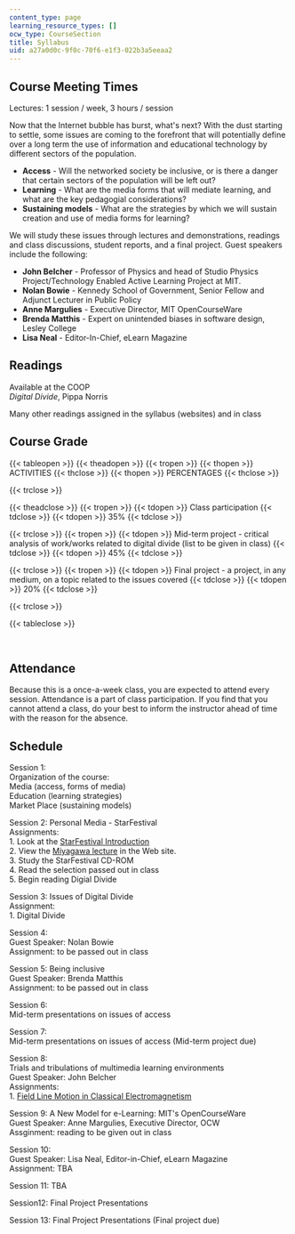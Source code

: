 ```yaml
---
content_type: page
learning_resource_types: []
ocw_type: CourseSection
title: Syllabus
uid: a27a0d0c-9f0c-70f6-e1f3-022b3a5eeaa2
---
```


Course Meeting Times
--------------------

Lectures: 1 session / week, 3 hours / session

Now that the Internet bubble has burst, what's next? With the dust starting to settle, some issues are coming to the forefront that will potentially define over a long term the use of information and educational technology by different sectors of the population.

*   **Access** - Will the networked society be inclusive, or is there a danger that certain sectors of the population will be left out?
*   **Learning** - What are the media forms that will mediate learning, and what are the key pedagogial considerations?
*   **Sustaining models** - What are the strategies by which we will sustain creation and use of media forms for learning?

We will study these issues through lectures and demonstrations, readings and class discussions, student reports, and a final project. Guest speakers include the following:

*   **John Belcher** - Professor of Physics and head of Studio Physics Project/Technology Enabled Active Learning Project at MIT.
*   **Nolan Bowie** - Kennedy School of Government, Senior Fellow and Adjunct Lecturer in Public Policy
*   **Anne Margulies** - Executive Director, MIT OpenCourseWare
*   **Brenda Matthis** - Expert on unintended biases in software design, Lesley College
*   **Lisa Neal** - Editor-In-Chief, eLearn Magazine

Readings
--------

Available at the COOP  
_Digital Divide_, Pippa Norris

Many other readings assigned in the syllabus (websites) and in class

Course Grade
------------

{{< tableopen >}}
{{< theadopen >}}
{{< tropen >}}
{{< thopen >}}
ACTIVITIES
{{< thclose >}}
{{< thopen >}}
PERCENTAGES
{{< thclose >}}

{{< trclose >}}

{{< theadclose >}}
{{< tropen >}}
{{< tdopen >}}
Class participation
{{< tdclose >}}
{{< tdopen >}}
35%
{{< tdclose >}}

{{< trclose >}}
{{< tropen >}}
{{< tdopen >}}
Mid-term project - critical analysis of work/works related to digital divide (list to be given in class)
{{< tdclose >}}
{{< tdopen >}}
45%
{{< tdclose >}}

{{< trclose >}}
{{< tropen >}}
{{< tdopen >}}
Final project - a project, in any medium, on a topic related to the issues covered
{{< tdclose >}}
{{< tdopen >}}
20%
{{< tdclose >}}

{{< trclose >}}

{{< tableclose >}}

  
 

Attendance
----------

Because this is a once-a-week class, you are expected to attend every session. Attendance is a part of class participation. If you find that you cannot attend a class, do your best to inform the instructor ahead of time with the reason for the absence.

Schedule
--------

Session 1:  
Organization of the course:  
Media (access, forms of media)  
Education (learning strategies)  
Market Place (sustaining models)

Session 2: Personal Media - StarFestival  
Assignments:  
1\. Look at the [StarFestival Introduction](/ans7870/21f/21f.027/star_festival/)  
2\. View the [Miyagawa lecture](/ans7870/21f/21f.027/star_festival/sf_menu.html) in the Web site.  
3\. Study the StarFestival CD-ROM  
4\. Read the selection passed out in class  
5\. Begin reading Digial Divide

Session 3: Issues of Digital Divide  
Assignment:  
1\. Digital Divide

Session 4:  
Guest Speaker: Nolan Bowie  
Assignment: to be passed out in class

Session 5: Being inclusive  
Guest Speaker: Brenda Matthis  
Assignment: to be passed out in class

Session 6:  
Mid-term presentations on issues of access

Session 7:  
Mid-term presentations on issues of access (Mid-term project due)

Session 8:  
Trials and tribulations of multimedia learning environments  
Guest Speaker: John Belcher  
Assignments:  
1\. [Field Line Motion in Classical Electromagnetism](http://web.mit.edu/jbelcher/www/FieldLineMotion.html)

Session 9: A New Model for e-Learning: MIT's OpenCourseWare  
Guest Speaker: Anne Margulies, Executive Director, OCW  
Assginment: reading to be given out in class

Session 10:  
Guest Speaker: Lisa Neal, Editor-in-Chief, eLearn Magazine  
Assignment: TBA

Session 11: TBA

Session12: Final Project Presentations

Session 13: Final Project Presentations (Final project due)
